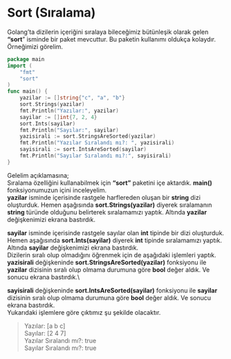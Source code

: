 # Sort (Sıralama)

Golang’ta dizilerin içeriğini sıralaya bileceğimiz bütünleşik olarak gelen **“sort**” isminde bir paket mevcuttur. Bu paketin kullanımı oldukça kolaydır. Örneğimizi görelim.

```go
package main
import (
	"fmt"
	"sort"
)
func main() {
	yazilar := []string{"c", "a", "b"}
	sort.Strings(yazilar)
	fmt.Println("Yazılar:", yazilar)
	sayilar := []int{7, 2, 4}
	sort.Ints(sayilar)
	fmt.Println("Sayılar:", sayilar)
	yazisirali := sort.StringsAreSorted(yazilar)
	fmt.Println("Yazılar Sıralandı mı?: ", yazisirali)
	sayisirali := sort.IntsAreSorted(sayilar)
	fmt.Println("Sayılar Sıralandı mı?:", sayisirali)
}
```

Gelelim açıklamasına;\
Sıralama özelliğini kullanabilmek için **“sort”** paketini içe aktardık. **main()** fonksiyonumuzun içini inceleyelim.\
**yazilar** isminde içerisinde rastgele harflereden oluşan bir **string** dizi oluşturduk. Hemen aşağısında **sort.Strings(yazilar)** diyerek sıralamanın **string** türünde olduğunu belirterek sıralamamızı yaptık. Altında **yazilar** değişkenimizi ekrana bastırdık.

**sayilar** isminde içerisinde rastgele sayılar olan **int** tipinde bir dizi oluşturduk. Hemen aşağısında **sort.Ints(sayilar)** diyerek **int** tipinde sıralamamızı yaptık. Altında **sayilar** değişkenimizi ekrana bastırdık.\
Dizilerin sıralı olup olmadığını öğrenmek için de aşağıdaki işlemleri yaptık.\
**yazisirali** değişkeninde **sort.StringsAreSorted(yazilar)** fonksiyonu ile **yazilar** dizisinin sıralı olup olmama durumuna göre **bool** değer aldık. Ve sonucu ekrana bastırdık.\


**sayisirali** değişkeninde **sort.IntsAreSorted(sayilar)** fonksiyonu ile **sayilar** dizisinin sıralı olup olmama durumuna göre **bool** değer aldık. Ve sonucu ekrana bastırdık.\
Yukarıdaki işlemlere göre çıktımız şu şekilde olacaktır.

> Yazılar: \[a b c]\
> Sayılar: \[2 4 7]\
> Yazılar Sıralandı mı?: true\
> Sayılar Sıralandı mı?: true
